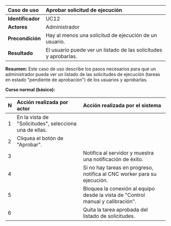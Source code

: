 | **Caso de uso**      | **Aprobar solicitud de ejecución** |
| :---        | :---        |
| **Identificador**      | UC12 |
| **Actores**      | Administrador |
| **Precondición**   | Hay al menos una solicitud de ejecución de un usuario. |
| **Resultado**   | El usuario puede ver un listado de las solicitudes y aprobarlas. |

**Resumen:**
Este caso de uso describe los pasos necesarios para que un administrador pueda ver un listado de las solicitudes de ejecución (tareas en estado "pendiente de aprobación") de los usuarios y aprobarlas.

**Curso normal (básico):**

| **N**      | **Acción realizada por actor** | **Acción realizada por el sistema** |
| :---        | :---        | :---        |
| 1      | En la vista de "Solicitudes", selecciona una de ellas. |  |
| 2      | Cliquea el botón de "Aprobar". |  |
| 3      |  | Notifica al servidor y muestra una notificación de éxito. |
| 4      |  | Si no hay tareas en progreso, notifica al CNC worker para su ejecución. |
| 5      |  | Bloquea la conexión al equipo desde la vista de "Control manual y calibración". |
| 6      |  | Quita la tarea aprobada del listado de solicitudes. |
